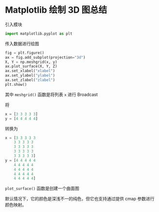# Matplotlib 绘制 3D 图总结

引入模块

```py
import matplotlib.pyplot as plt
```

传入数据进行绘图

```py
fig = plt.figure()
ax = fig.add_subplot(projection="3d")
X, Y = np.meshgrid(x, y)
ax.plot_surface(X, Y, Z)
ax.set_xlabel("xlabel")
ax.set_ylabel("ylabel")
ax.set_zlabel("zlabel")
plt.show()
```

其中 `meshgrid()` 函数是将列表 `x` 进行 Broadcast

将

```py
x = [3 3 3 3 3]
y = [4 4 4 4 4]
```

转换为

```py
x = [3 3 3 3 3
    3 3 3 3 3
    3 3 3 3 3
    3 3 3 3 3
    3 3 3 3 3]
y = [4 4 4 4 4
    4 4 4 4 4
    4 4 4 4 4
    4 4 4 4 4
    4 4 4 4 4]
```

`plot_surface()` 函数是创建一个曲面图

默认情况下，它的颜色是深浅不一的纯色，但它也支持通过提供 cmap 参数进行颜色映射。
